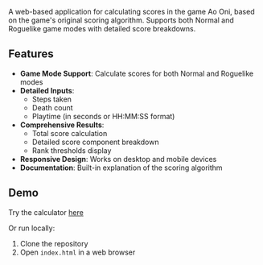 A web-based application for calculating scores in the game Ao Oni, based on the game's original scoring algorithm. Supports both Normal and Roguelike game modes with detailed score breakdowns.

## Features

- **Game Mode Support**: Calculate scores for both Normal and Roguelike modes
- **Detailed Inputs**:
  - Steps taken
  - Death count
  - Playtime (in seconds or HH:MM:SS format)
- **Comprehensive Results**:
  - Total score calculation
  - Detailed score component breakdown
  - Rank thresholds display
- **Responsive Design**: Works on desktop and mobile devices
- **Documentation**: Built-in explanation of the scoring algorithm

## Demo

Try the calculator [here](https://updownleftrightyt.github.io/Ao-oni-Score-Calculator/)

Or run locally:
1. Clone the repository
2. Open `index.html` in a web browser
